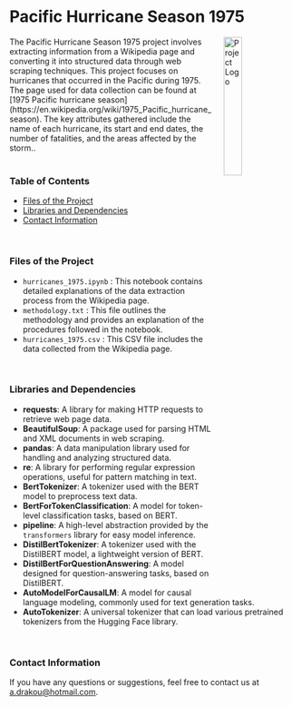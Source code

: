 # Pacific Hurricane Season 1975

<img src="https://www.servpro.com/cs-images/f295ab3717bfdec104be1e327ac7e44fece1356e_Wind_and_Hurricane_Damage_to_Home.jpg.webp" alt="Project Logo" align="right" style="margin-left: 20px; width: 25%;">
    The Pacific Hurricane Season 1975 project involves extracting information from a Wikipedia page and converting it into structured data through web scraping techniques. This project focuses on hurricanes that occurred in the Pacific during 1975. The page used for data collection can be found at [1975 Pacific hurricane season](https://en.wikipedia.org/wiki/1975_Pacific_hurricane_season). The key attributes gathered include the name of each hurricane, its start and end dates, the number of fatalities, and the areas affected by the storm..
<br> <br>

### Table of Contents
- [Files of the Project](#files-of-the-project)
- [Libraries and Dependencies](#libraries-and-dependencies)
- [Contact Information](#contact-information)
<br>

### Files of the Project
- `hurricanes_1975.ipynb` : This notebook contains detailed explanations of the data extraction process from the Wikipedia page.
- `methodology.txt` : This file outlines the methodology and provides an explanation of the procedures followed in the notebook.
- `hurricanes_1975.csv` : This CSV file includes the data collected from the Wikipedia page.
<br>

### Libraries and Dependencies
- **requests**: A library for making HTTP requests to retrieve web page data.
- **BeautifulSoup**: A package used for parsing HTML and XML documents in web scraping.
- **pandas**: A data manipulation library used for handling and analyzing structured data.
- **re**: A library for performing regular expression operations, useful for pattern matching in text.
- **BertTokenizer**: A tokenizer used with the BERT model to preprocess text data.
- **BertForTokenClassification**: A model for token-level classification tasks, based on BERT.
- **pipeline**: A high-level abstraction provided by the `transformers` library for easy model inference.
- **DistilBertTokenizer**: A tokenizer used with the DistilBERT model, a lightweight version of BERT.
- **DistilBertForQuestionAnswering**: A model designed for question-answering tasks, based on DistilBERT.
- **AutoModelForCausalLM**: A model for causal language modeling, commonly used for text generation tasks.
- **AutoTokenizer**: A universal tokenizer that can load various pretrained tokenizers from the Hugging Face library.
<br>


### Contact Information
If you have any questions or suggestions, feel free to contact us at a.drakou@hotmail.com.
<br>
